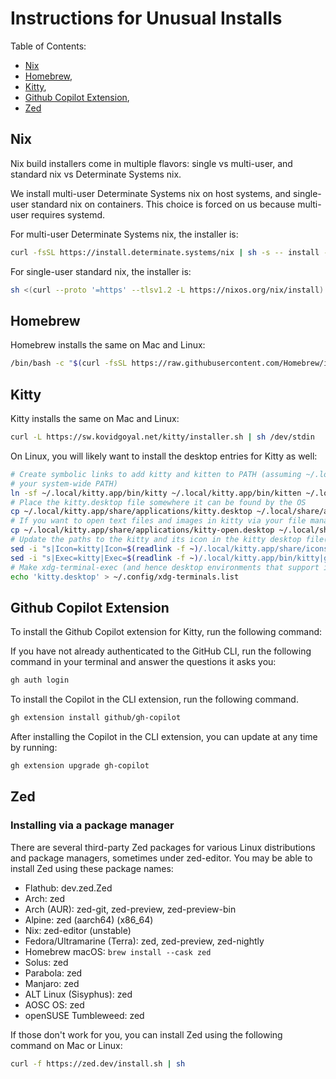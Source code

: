 # Instructions for Unusual Installs

Table of Contents:

* [Nix](#nix)
* [Homebrew](#homebrew),
* [Kitty](#kitty),
* [Github Copilot Extension](#github-copilot-extension),
* [Zed](#zed)

## Nix

Nix build installers come in multiple flavors: single vs multi-user, and standard nix vs Determinate Systems nix.

We install multi-user Determinate Systems nix on host systems, and single-user standard nix on containers. This choice is forced on us because multi-user requires systemd.

For multi-user Determinate Systems nix, the installer is:

```bash
curl -fsSL https://install.determinate.systems/nix | sh -s -- install --determinate
```

For single-user standard nix, the installer is:

```bash
sh <(curl --proto '=https' --tlsv1.2 -L https://nixos.org/nix/install) --no-daemon
```

## Homebrew

Homebrew installs the same on Mac and Linux:

```bash
/bin/bash -c "$(curl -fsSL https://raw.githubusercontent.com/Homebrew/install/HEAD/install.sh)"
```

## Kitty

Kitty installs the same on Mac and Linux:

```bash
curl -L https://sw.kovidgoyal.net/kitty/installer.sh | sh /dev/stdin
```

On Linux, you will likely want to install the desktop entries for Kitty as well:

```bash
# Create symbolic links to add kitty and kitten to PATH (assuming ~/.local/bin is in
# your system-wide PATH)
ln -sf ~/.local/kitty.app/bin/kitty ~/.local/kitty.app/bin/kitten ~/.local/bin/
# Place the kitty.desktop file somewhere it can be found by the OS
cp ~/.local/kitty.app/share/applications/kitty.desktop ~/.local/share/applications/
# If you want to open text files and images in kitty via your file manager also add the kitty-open.desktop file
cp ~/.local/kitty.app/share/applications/kitty-open.desktop ~/.local/share/applications/
# Update the paths to the kitty and its icon in the kitty desktop file(s)
sed -i "s|Icon=kitty|Icon=$(readlink -f ~)/.local/kitty.app/share/icons/hicolor/256x256/apps/kitty.png|g" ~/.local/share/applications/kitty*.desktop
sed -i "s|Exec=kitty|Exec=$(readlink -f ~)/.local/kitty.app/bin/kitty|g" ~/.local/share/applications/kitty*.desktop
# Make xdg-terminal-exec (and hence desktop environments that support it use kitty)
echo 'kitty.desktop' > ~/.config/xdg-terminals.list
```

## Github Copilot Extension

To install the Github Copilot extension for Kitty, run the following command:

If you have not already authenticated to the GitHub CLI, run the following command in your terminal and answer the questions it asks you:

```bash
gh auth login
```

To install the Copilot in the CLI extension, run the following command.

```bash
gh extension install github/gh-copilot
```

After installing the Copilot in the CLI extension, you can update at any time by running:

```bash
gh extension upgrade gh-copilot
```

## Zed

### Installing via a package manager

There are several third-party Zed packages for various Linux distributions and package managers, sometimes under zed-editor. You may be able to install Zed using these package names:

* Flathub: dev.zed.Zed
* Arch: zed
* Arch (AUR): zed-git, zed-preview, zed-preview-bin
* Alpine: zed (aarch64) (x86_64)
* Nix: zed-editor (unstable)
* Fedora/Ultramarine (Terra): zed, zed-preview, zed-nightly
* Homebrew macOS: `brew install --cask zed`
* Solus: zed
* Parabola: zed
* Manjaro: zed
* ALT Linux (Sisyphus): zed
* AOSC OS: zed
* openSUSE Tumbleweed: zed

If those don't work for you, you can install Zed using the following command on Mac or Linux:

```bash
curl -f https://zed.dev/install.sh | sh
```
